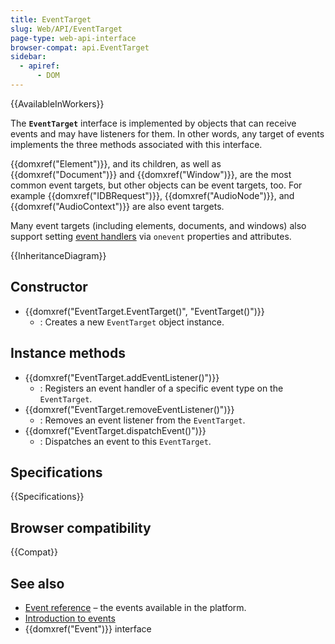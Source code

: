 ```yaml
---
title: EventTarget
slug: Web/API/EventTarget
page-type: web-api-interface
browser-compat: api.EventTarget
sidebar:
  - apiref:
      - DOM
---
```


{{AvailableInWorkers}}

The **`EventTarget`** interface is implemented by objects that can receive events and may have listeners for them.
In other words, any target of events implements the three methods associated with this interface.

{{domxref("Element")}}, and its children, as well as {{domxref("Document")}} and {{domxref("Window")}}, are the most common event targets,
but other objects can be event targets, too.
For example {{domxref("IDBRequest")}}, {{domxref("AudioNode")}}, and {{domxref("AudioContext")}} are also event targets.

Many event targets (including elements, documents, and windows) also support setting [event handlers](/en-US/docs/Web/Events/Event_handlers) via `onevent` properties and attributes.

{{InheritanceDiagram}}

## Constructor

- {{domxref("EventTarget.EventTarget()", "EventTarget()")}}
  - : Creates a new `EventTarget` object instance.

## Instance methods

- {{domxref("EventTarget.addEventListener()")}}
  - : Registers an event handler of a specific event type on the `EventTarget`.
- {{domxref("EventTarget.removeEventListener()")}}
  - : Removes an event listener from the `EventTarget`.
- {{domxref("EventTarget.dispatchEvent()")}}
  - : Dispatches an event to this `EventTarget`.

## Specifications

{{Specifications}}

## Browser compatibility

{{Compat}}

## See also

- [Event reference](/en-US/docs/Web/Events) – the events available in the platform.
- [Introduction to events](/en-US/docs/Learn_web_development/Core/Scripting/Events)
- {{domxref("Event")}} interface
